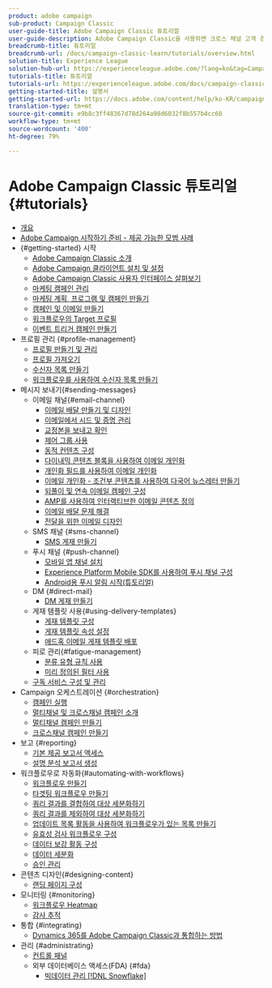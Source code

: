 ```yaml
---
product: adobe campaign
sub-product: Campaign Classic
user-guide-title: Adobe Campaign Classic 튜토리얼
user-guide-description: Adobe Campaign Classic을 사용하면 크로스 채널 고객 경험을 디자인하고 시각적 캠페인 운영, 실시간 상호 작용 관리 및 크로스 채널 실행 환경을 제공할 수 있습니다.
breadcrumb-title: 튜토리얼
breadcrumb-url: /docs/campaign-classic-learn/tutorials/overview.html
solution-title: Experience League
solution-hub-url: https://experienceleague.adobe.com/?lang=ko&tag=Campaign+Classic#recommended/solutions/campaign
tutorials-title: 튜토리얼
tutorials-url: https://experienceleague.adobe.com/docs/campaign-classic-learn/tutorials/overview.html?lang=ko
getting-started-title: 설명서
getting-started-url: https://docs.adobe.com/content/help/ko-KR/campaign-classic/using/getting-started/starting-with-adobe-campaign/about-adobe-campaign-classic.html
translation-type: tm+mt
source-git-commit: e9b8c3ff48367d78d264a98d6032f8b557b4cc60
workflow-type: tm+mt
source-wordcount: '400'
ht-degree: 79%

---
```



# Adobe Campaign Classic 튜토리얼 {#tutorials}

+ [개요](/help/overview.md)
+ [Adobe Campaign 시작하기 준비 - 제공 가능한 모범 사례](https://experienceleague.adobe.com/docs/deliverability-learn/deliverability-best-practice-guide/introduction.html)
+ {#getting-started} 시작
   + [Adobe Campaign Classic 소개](/help/getting-started/introduction-to-adobe-campaign-classic.md)
   + [Adobe Campaign 클라이언트 설치 및 설정](/help/getting-started/install-and-setup-the-adobe-campaign-client.md)
   + [Adobe Campaign Classic 사용자 인터페이스 살펴보기](/help/getting-started/exploring-the-adobe-campaign-classic-user-interface.md)
   + [마케팅 캠페인 관리](/help/getting-started/managing-marketing-campaigns.md)
   + [마케팅 계획, 프로그램 및 캠페인 만들기](/help/getting-started/creating-a-marketing-plan-programs-and-campaigns.md)
   + [캠페인 및 이메일 만들기](/help/getting-started/creating-a-campaign-and-an-email.md)
   + [워크플로우의 Target 프로필](/help/getting-started/targeting-profiles-in-a-workflow.md)
   + [이벤트 트리거 캠페인 만들기](/help/getting-started/create-event-triggered-campaigns.md)
+ 프로필 관리 {#profile-management}
   + [프로필 만들기 및 관리](/help/profile-management/create-and-manage-profiles.md)
   + [프로필 가져오기](/help/data-management/importing-profiles.md)
   + [수신자 목록 만들기](/help/profile-management/creating-a-list-of-recipients.md)
   + [워크플로우를 사용하여 수신자 목록 만들기](/help/profile-management/creating-a-list-of-recipients-with-a-workflow.md)
+ 메시지 보내기{#sending-messages}
   + 이메일 채널{#email-channel}
      + [이메일 배달 만들기 및 디자인](/help/sending-messages/email-channel/create-and-design-email-deliveries.md)
      + [이메일에서 시드 및 증명 관리](/help/sending-messages/email-channel/managing-seed-and-proofs.md)
      + [교정본을 보내고 확인](/help/sending-messages/email-channel/send-and-validate-proofs.md)
      + [제어 그룹 사용](/help/sending-messages/email-channel/use-control-groups.md)
      + [동적 컨텐츠 구성](/help/sending-messages/email-channel/configuring-dynamic-content.md)
      + [다이내믹 콘텐츠 블록을 사용하여 이메일 개인화](/help/sending-messages/email-channel/personalization-with-dynamic-content-blocks.md)
      + [개인화 필드를 사용하여 이메일 개인화](/help/sending-messages/email-channel/personalizing-emails-using-personalization-fields.md)
      + [이메일 개인화 - 조건부 콘텐츠를 사용하여 다국어 뉴스레터 만들기](/help/sending-messages/email-channel/personalizing-emails-create-a-multi-lingual-newsletter-using-conditional-content.md)
      + [되풀이 및 연속 이메일 캠페인 구성](/help/sending-messages/recurring-deliveries.md)
      + [AMP를 사용하여 인터랙티브한 이메일 콘텐츠 정의](/help/sending-messages/email-channel/defining-interactive-email-content-with-amp.md)
      + [이메일 배달 문제 해결](/help/sending-messages/email-channel/troubleshooting-email-delivery-issues.md)
      + [전달을 위한 이메일 디자인](/help/sending-messages/email-channel/design-emails-for-deliverability.md)
   + SMS 채널 {#sms-channel}
      + [SMS 게재 만들기](/help/sending-messages/mobile-channel/create-a-sms-delivery.md)
   + 푸시 채널 {#push-channel}
      + [모바일 앱 채널 설치](/help/sending-messages/mobile-channel/installing-the-mobile-app-channel.md)
      + [Experience Platform Mobile SDK를 사용하여 푸시 채널 구성](/help/sending-messages/mobile-channel/configure-push-using-aep-mobile-sdk.md)
      + [Android용 푸시 알림 시작(튜토리얼)](https://experienceleague.adobe.com/docs/campaign-classic-learn/getting-started-with-push-notifications-for-android/introduction.html?lang=ko)
   + DM {#direct-mail}
      + [DM 게재 만들기](/help/sending-messages/direct-mail/creating-direct-mail-deliveries.md)
   + 게재 템플릿 사용{#using-delivery-templates}
      + [게재 템플릿 구성](/help/sending-messages/using-delivery-templates/configuring-a-delivery-template.md)
      + [게재 템플릿 속성 설정](/help/sending-messages/using-delivery-templates/setting-delivery-template-properties.md)
      + [애드혹 이메일 게재 템플릿 배포](/help/sending-messages/using-delivery-templates/deploying-ad-hoc-email-delivery-template.md)
   + 피로 관리{#fatigue-management}
      + [분류 유형 규칙 사용](/help/sending-messages/fatigue-management/typology-rules-for-fatigue-management.md)
      + [미리 정의된 필터 사용](/help/sending-messages/fatigue-management/fatigue-management-using-filters.md)
   + [구독 서비스 구성 및 관리](/help/sending-messages/configuring-and-managing-subscription-services.md)
+ Campaign 오케스트레이션 {#orchestration}
   + [캠페인 실행](/help/orchestrating-campaigns/executing-a-campaign.md)
   + [멀티채널 및 크로스채널 캠페인 소개](/help/orchestrating-campaigns/introduction-to-cross-and-multi-channel-campaigns.md)
   + [멀티채널 캠페인 만들기](/help/orchestrating-campaigns/multi-channel-campaigns.md)
   + [크로스채널 캠페인 만들기](/help/orchestrating-campaigns/cross-channel-campaigns.md)
+ 보고 {#reporting}
   + [기본 제공 보고서 액세스](/help/reporting/accessing-built-in-reports.md)
   + [설명 분석 보고서 생성](/help/reporting/generating-a-descriptive-analysis-report.md)
+ 워크플로우로 자동화{#automating-with-workflows}
   + [워크플로우 만들기](/help/automating-with-workflows/creating-a-workflow.md)
   + [타겟팅 워크플로우 만들기](/help/automating-with-workflows/creating-a-targeting-workflow.md)
   + [쿼리 결과를 결합하여 대상 세분화하기](/help/automating-with-workflows/refining-targets-by-combining-query-results.md)
   + [쿼리 결과를 제외하여 대상 세분화하기](/help/automating-with-workflows/refining-targets-by-excluding-query-results.md)
   + [업데이트 목록 활동을 사용하여 워크플로우가 있는 목록 만들기](/help/automating-with-workflows/using-the-update-list-activity.md)
   + [유효성 검사 워크플로우 구성](/help/automating-with-workflows/validation-flow-configuration.md)
   + [데이터 보강 활동 구성](/help/automating-with-workflows/enrichment-activity.md)
   + [데이터 세분화](/help/data-management/data-segmentation.md)
   + [승인 관리](/help/automating-with-workflows/managing-approvals.md)
+ 콘텐츠 디자인{#designing-content}
   + [랜딩 페이지 구성](/help/designing-content/configure-landingpages.md)
+ 모니터링 {#monitoring}
   + [워크플로우 Heatmap](/help/monitoring-campaign-classic/workflow-heatmap.md)
   + [감사 추적](/help/monitoring-campaign-classic/audit-trail.md)
+ 통합 {#integrating}
   + [Dynamics 365를 Adobe Campaign Classic과 통합하는 방법](/help/integrations/dynamics365-integration.md)
+ 관리 {#administrating}
   + [컨트롤 패널](https://experienceleague.adobe.com/docs/campaign-classic-learn/control-panel/control-panel-overview.html?lang=ko)
   + 외부 데이터베이스 액세스(FDA) {#fda}
      + [빅데이터 관리 [!DNL Snowflake]](/help/administrating/snowflake/big-data-segmentation-on-snowflake.md)